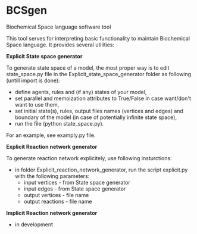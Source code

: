 # BCSgen
Biochemical Space language software tool

This tool serves for interpreting basic functionality to maintain Biochemical Space language. It provides several utilities:

**Explicit State space generator**

To generate state space of a model, the most proper way is to edit state_space.py file in the Explicit_state_space_generator folder as following (untill import is done):

* define agents, rules and (if any) states of your model,
* set parallel and memoization attributes to True/False in case want/don't want to use them,
* set initial state(s), rules, output files names (vertices and edges) and boundary of the model (in case of potentially infinite state space),
* run the file (python state_space.py).

For an example, see examply.py file.

**Explicit Reaction network generator**

To generate reaction network explicitely, use following insturctions:

* in folder Explicit_reaction_network_generator, run the script explicit.py with the following parameters:
  * input vertices - from State space generator
  * input edges - from State space generator
  * output vertices - file name
  * output reactions - file name
  
**Implicit Reaction network generator**

- in development
